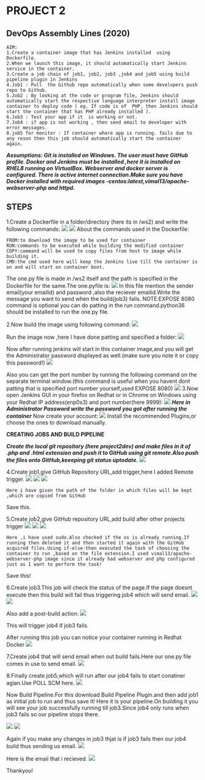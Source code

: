 # PROJECT 2
## DevOps Assembly Lines (2020)

```
AIM:
1.Create a container image that has Jenkins installed  using Dockerfile.
2.When we launch this image, it should automatically start Jenkins service in the container.
3.Create a job chain of job1, job2, job3 ,job4 and job5 using build pipeline plugin in Jenkins 
4.Job1 : Pull  the Github repo automatically when some developers push repo to Github.
5.Job2 : By looking at the code or program file, Jenkins should automatically start the respective language interpreter install image container to deploy code ( eg. If code is of  PHP, then Jenkins should start the container that has PHP already installed ).
6.Job3 : Test your app if it  is working or not.
7.Job4 : if app is not working , then send email to developer with error messages.
8.job5 for monitor : If container where app is running. fails due to any reson then this job should automatically start the container again.
```
***Assumptions: Git is installed on Windows. The user must have GitHub profile. Docker and Jenkins must be installed ,here it is installed on RHEL8 running on VirtualBox. Webserver and docker server is configured. There is active internet connection.Make sure you have Docker installed with required images -centos:latest,vimal13/apache-webserver-php and httpd.***
## STEPS
1.Create  a Dockerfile in a folder/directory (here its in /ws2) and write the following commands:
![](git/oo1.PNG)
![](git/oo2.PNG)
About the commands used in the Dockerfile:
```
FROM:to download the image to be used for container
RUN:commands to be executed while building the modified container
COPY:command will be used to copy files from host to image while building it.
CMD:the cmd used here will keep the Jenkins live till the container is on and will start on container boot.
```
The one.py file is made in /ws2 itself and the path is specified in the Dockerfile for the same.The one.pyfile is:
![](git/003.PNG)
In this file mention the sender email(your emailid) and password ,also the reciever emailid.Write the message you want to send when the build(job3) fails.
NOTE:EXPOSE 8080 command is optional you can do patting in the run command.python36 should be installed to run the one.py file.

2.Now build the image using following command:
![](git/o1.PNG)

Run the image now ,here I have done patting and specified a folder:
![](git/o2.PNG)

Now after running jenkins will start in this container image,and you will get the Administrator password displayed as well.(make sure you note it or copy this password!)
![](git/005.PNG)

Also you can get the port number by running the following command on the separate terminal window.(this command is useful when you havent dont patting that is specified port number yourself,used EXPOSE 8080)
![](git/o3.PNG)
3.Now open Jenkins GUI in your firefox on Redhat or in Chrome on Windows using your Redhat IP address(enp0s3) and port number(here 9999):
![](git/o4.PNG)
***Here in Administrator Password write the password you got after running the container***
Now create your account:
![](git/05.PNG)
Install the recommended Plugins,or choose the ones to download manually.

**CREATING JOBS AND BUILD PIPELINE**

***Create the local git repository (here project2dev) and make files in it of .php and .html extension and push it to GitHub using git remote.Also push the files onto GitHub,keeeping git status uptodate.***
![](git/first.PNG)

4.Create job1,give GitHub Repository URL,add trigger,here I added Remote trigger.
![](git/o6.PNG)
![](git/o7.PNG)
![](git/o8.PNG)
```
Here i have given the path of the folder in which files will be kept ,which are copied from GitHub
```
Save this.

5.Create job2,give GitHub repository URL,add build after other projects trigger
![](git/o9.PNG)
![](git/o10.PNG)
![](git/o11.PNG)
```
Here ,i have used sudo.Also checked if the os is already running.If running then deleted it and then started it again with the GitHub acquired files.Using if-else-then executed the task of choosing the container to run ,based on the file extension.I used vimal13/apache-webserver-php image since it already had webserver and php configured just as I want to perform the task!
```
Save this!

6.Create job3.This job will check the status of the page.If the page doesnt execute then this build will fail thus triggering job4 which will send email.
![](git/o12.PNG)
![](git/o13.PNG)

Also add a post-build action:
![](git/o15b.PNG)

This will trigger job4 if job3 fails.

After running this job you can notice your container running in Redhat Docker
![](git/o14.PNG)

7.Create job4 that will send email when out build fails.Here our one.py file comes in use to send email.
![](git/o15.PNG)

8.Finally create job5,which will run after our job4 fails to start conatiner agian.Use POLL SCM here.
![](git/o16.PNG)

Now Build Pipeline.For this download Build Pipeline Plugin.and then add job1 as initial job to run and thus save it!
Here it is your pipeline.On building it you will see your job successfully running till job3.Since job4 only runs when job3 fails so our pipeline stops there.

![](git/stable.PNG)
![](git/Webpage.PNG)

Again if you make any changes in job3 thjat is if job3 fails then our job4 build thus sending us email.
![](git/last.PNG)

Here is the email that i recieved.
![](git/email.PNG)

Thankyou!


